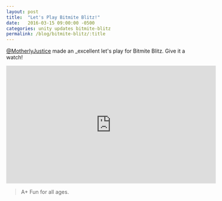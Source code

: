 ```yaml
---
layout: post
title:  "Let's Play Bitmite Blitz!"
date:   2016-03-15 09:00:00 -0500
categories: unity updates bitmite-blitz
permalink: /blog/bitmite-blitz/:title
---
```

[@MotherlyJustice](https://twitter.com/MotherlyJustice) made an _excellent let's play for Bitmite Blitz. Give it a watch!

<iframe width="560" height="315" src="https://www.youtube.com/embed/lZxwIvk1Sv0" frameborder="0" allowfullscreen></iframe>

> A+ Fun for all ages.
